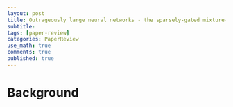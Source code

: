 ```yaml
---
layout: post
title: Outrageously large neural networks - the sparsely-gated mixture-of-experts layer [2017]
subtitle: 
tags: [paper-review]
categories: PaperReview
use_math: true
comments: true
published: true
---
```


# Background